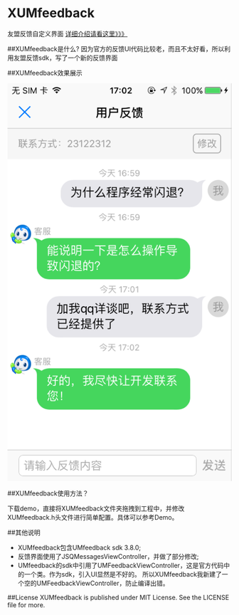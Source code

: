 # XUMfeedback
友盟反馈自定义界面
[详细介绍请看这里》》》](http://www.jianshu.com/p/91db240770cc)

##XUMfeedback是什么?
因为官方的反馈UI代码比较老，而且不太好看，所以利用友盟反馈sdk，写了一个新的反馈界面

##XUMfeedback效果展示

<img src="demo.png"/>

##XUMfeedback使用方法？

下载demo，直接将XUMfeedback文件夹拖拽到工程中，并修改XUMfeedback.h头文件进行简单配置。具体可以参考Demo。


##其他说明
* XUMfeedback包含UMfeedback sdk 3.8.0;
* 反馈界面使用了JSQMessagesViewController，并做了部分修改;
* UMfeedback的sdk中引用了UMFeedbackViewController，这是官方代码中的一个类。作为sdk，引入UI显然是不好的。
  所以XUMfeedback我新建了一个空的UMFeedbackViewController，防止编译出错。

##License
XUMfeedback is published under MIT License. See the LICENSE file for more.
